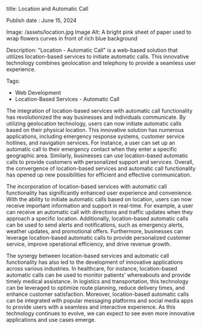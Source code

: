 title: Location and Automatic Call

Publish date : June 15, 2024

Image: /assets/location.jpg
Image Alt: A bright pink sheet of paper used to wrap flowers curves in front of rich blue background

Description: "Location - Automatic Call" is a web-based solution that utilizes location-based services to initiate automatic calls. This innovative technology combines geolocation and telephony to provide a seamless user experience.

Tags:
- Web Development
- Location-Based Services
- Automatic Call

The integration of location-based services with automatic call functionality has revolutionized the way businesses and individuals communicate. By utilizing geolocation technology, users can now initiate automatic calls based on their physical location. This innovative solution has numerous applications, including emergency response systems, customer service hotlines, and navigation services. For instance, a user can set up an automatic call to their emergency contact when they enter a specific geographic area. Similarly, businesses can use location-based automatic calls to provide customers with personalized support and services. Overall, the convergence of location-based services and automatic call functionality has opened up new possibilities for efficient and effective communication.

The incorporation of location-based services with automatic call functionality has significantly enhanced user experience and convenience. With the ability to initiate automatic calls based on location, users can now receive important information and support in real-time. For example, a user can receive an automatic call with directions and traffic updates when they approach a specific location. Additionally, location-based automatic calls can be used to send alerts and notifications, such as emergency alerts, weather updates, and promotional offers. Furthermore, businesses can leverage location-based automatic calls to provide personalized customer service, improve operational efficiency, and drive revenue growth.


The synergy between location-based services and automatic call functionality has also led to the development of innovative applications across various industries. In healthcare, for instance, location-based automatic calls can be used to monitor patients' whereabouts and provide timely medical assistance. In logistics and transportation, this technology can be leveraged to optimize route planning, reduce delivery times, and enhance customer satisfaction. Moreover, location-based automatic calls can be integrated with popular messaging platforms and social media apps to provide users with a seamless and interactive experience. As this technology continues to evolve, we can expect to see even more innovative applications and use cases emerge.

